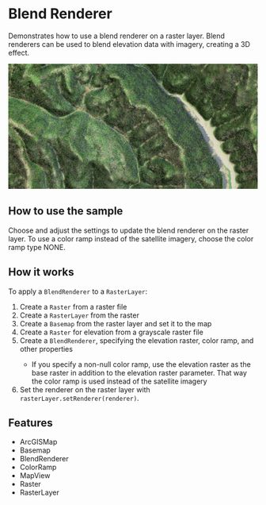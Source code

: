 <h1>Blend Renderer</h1>

<p>Demonstrates how to use a blend renderer on a raster layer. Blend renderers can be used to blend elevation data with imagery, 
creating a 3D effect.</p>

<p><img src="BlendRenderer.png"/></p>

<h2>How to use the sample</h2>

<p>Choose and adjust the settings to update the blend renderer on the raster layer. To use a color ramp instead of 
the satellite imagery, choose the color ramp type NONE.</p>

<h2>How it works</h2>

<p>To apply a <code>BlendRenderer</code> to a <code>RasterLayer</code>:</p>
<ol>
  <li>Create a <code>Raster</code> from a raster file</li>
  <li>Create a <code>RasterLayer</code> from the raster</li>
  <li>Create a <code>Basemap</code> from the raster layer and set it to the map</li>
  <li>Create a <code>Raster</code> for elevation from a grayscale raster file</li>
  <li>Create a <code>BlendRenderer</code>, specifying the elevation raster, color ramp, and other properties</li>
  <ul>
    <li>If you specify a non-null color ramp, use the elevation raster as the base raster in addition to the 
    elevation raster parameter. That way the color ramp is used instead of the satellite imagery</li>
  </ul>
  <li>Set the renderer on the raster layer with <code>rasterLayer.setRenderer(renderer)</code>.</li>
</ol>

<h2>Features</h2>

<ul>
  <li>ArcGISMap</li>
  <li>Basemap</li>
  <li>BlendRenderer</li>
  <li>ColorRamp</li>
  <li>MapView</li>
  <li>Raster</li>
  <li>RasterLayer</li>
</ul>
